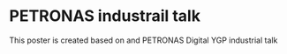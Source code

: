 # PETRONAS industrail talk
  This poster is created based on and PETRONAS Digital YGP industrial talk
